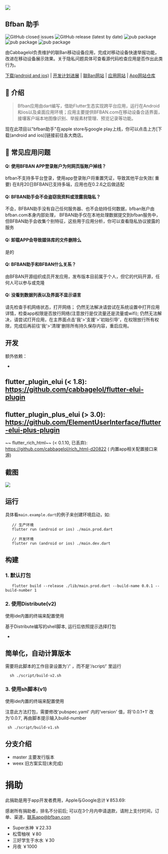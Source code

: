 ![](https://bfban-app.cabbagelol.net/images/github.app.bigpicture.v2.png)

## Bfban 助手

![GitHub closed issues](https://img.shields.io/github/issues-closed/cabbagelol/bfban-app-mobile)
![GitHub release (latest by date)](https://img.shields.io/github/v/release/cabbagelol/bfban-app-mobile)
![pub package](https://img.shields.io/badge/ios-yes-green)
![pub package](https://img.shields.io/badge/desktop_ios-yes-green)
![pub package](https://img.shields.io/badge/android-yes-green)

由Cabbagelol负责维护的联Ban移动设备应用，完成对移动设备快速举报功能，改进在移动设备展示效果。关于隐私问题具体可查看源代码检查应用是否作出此类行为。

[下载(android and ios)](https://bfban-app.cabbagelol.net) |
[开发计划进展](https://trello.com/b/ZECQnnEz/bfban-app) |
[联Ban网站](https://bfban.com) |
[应用网站](http://bfban-app.cabbagelol.net) |
[App网站仓库](https://github.com/hll-gun-calculator/website)

## 👋 介绍

> Bfban应用由dart编写，借助Flutter生态实现跨平台应用，运行在Android和ios以及桌面应用环境；应用主要提供BFBAN.com在移动设备合适界面，接壤客户端本地图像识别、举报素材管理、预览记录等功能。

现在此项目以"bfban助手"在apple store与google play上线，你可以点击上方[下载(android and ios)]链接前往各大商店。

## 💁 常见应用问题

#### Q: 使用BFBAN APP登录账户为何网页版账户掉线？

bfban不支持多平台登录，使用app登录账户将重置凭证，导致其他平台失效(
重要)
在8月20日BFBAN已支持多端，应用也在0.2.6之后做适配

#### Q: BFBAN助手会不会盗窃我资料或泄露我隐私？

不会，BFBAN助手没有自己任何服务器、也不会劫持任何数据，bfban账户由bfban.com本身内部处理， BFBAN助手仅在本地处理数据提交到bfban服务中，但BFBAN助手会收集个别特征，这些用于应用分析，你可以查看隐私协议披露的服务

#### Q: 卸载APP会导致媒体库的文件删除么

是的

#### Q: BFBAN助手和BFBAN什么关系？

由BFBAN开源组织成员开发应用，发布版本目前属于个人，但它的代码开源，任何人可以参与或克隆

#### Q: 没看到数据列表以及界面不显示语言

请先检查手机网络状态，打开网络； 仍然无法解决请尝试在系统设置中打开应用详情，检查app权限是否放行网络(注意放行是仅流量还是流量或wifi); 仍然无法解决，请尝试打开应用，在主界面点击'我'>'支援'>'初始引导'，在权限放行所有权限，完成后再前往'我'>'清理'删除所有持久保存内容，重启应用。

## 开发

额外依赖：

-
flutter_plugin_elui (<
1.8): https://github.com/cabbagelol/flutter-elui-plugin
-
flutter_plugin_plus_elui (>
3.0): https://github.com/ElementUserInterface/flutter-elui-plus-plugin
-
~~
flutter_rich_html~~ (<
0.1.10,
已丢弃): https://github.com/cabbagelol/rich_html-d20822 (
内置app相关配置接口来源)

## 截图

![](https://github.com/cabbagelol/bfban-app-website/blob/main/images/screenshots.png?raw=true)

## 运行

具体看`main.example.dart`的例子来创建环境启动，如:

```
   // 生产环境
   flutter run (android or ios) ./main.prod.dart

   // 开发环境   
   flutter run (android or ios) ./main.dev.dart
```

## 构建

### 1. 默认打包

```shell
   flutter build --release ./lib/main.prod.dart --build-name 0.0.1 --build-number 1
```

### 2. 使用Distribute(v2)

>
使用ide内置的终端来配置使用

基于Distribute编写的shell脚本,
运行后依照提示选择打包

-
简单化，自动计算版本
-
需要将此脚本的工作目录设置为'/'
，而不是'/script/'
里运行

```shell   
  sh ./script/build-v2.sh
```

### 3. 使用sh脚本(v1)

>
使用ide内置的终端来配置使用

注意此方法打包，需要修改'pubspec.yaml'
内的'version'
值，将'0.0.1+1'
改为'0.0.1',
再由脚本提示输入build-number

```shell
 sh ./script/build-v1.sh
```

## 分支介绍

- master 主要发行版本
- weex 旧方案实现(未完成)

# 捐助

此捐助是用于app开发者费用，Apple与Google总计￥853.69:

感谢所有捐助者，排名不分前后;
可以在3个月内申请退款，请附上支付时间，订单、渠道，联系app@bfban.com

- Super水神 ￥22.33
- 松雪柚咲 ￥80
- 三好学生于水水 ￥30
- 月夜 ￥1000